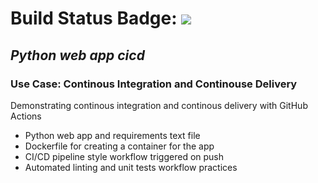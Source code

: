# Build Status Badge: ![](https://github.com/kennedy-u/python-web-app-cicd/workflows/Pipeline/badge.svg)
## _Python web app cicd_
### Use Case: Continous Integration and Continouse Delivery
Demonstrating continous integration and continous delivery with GitHub Actions 

- Python web app and requirements text file
- Dockerfile for creating a container for the app
- CI/CD pipeline style workflow triggered on push
- Automated linting and unit tests workflow practices
